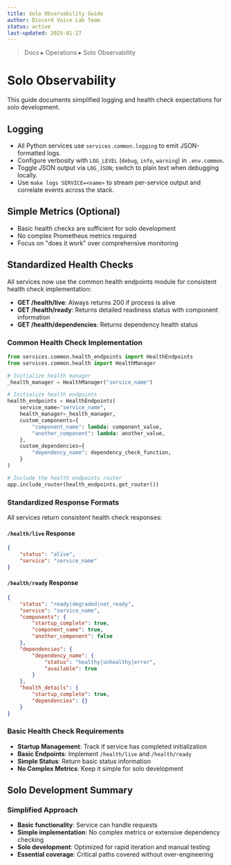 ```yaml
---
title: Solo Observability Guide
author: Discord Voice Lab Team
status: active
last-updated: 2025-01-27
---
```


<!-- markdownlint-disable-next-line MD041 -->
> Docs ▸ Operations ▸ Solo Observability

# Solo Observability

This guide documents simplified logging and health check expectations for solo development.

## Logging

-  All Python services use `services.common.logging` to emit JSON-formatted logs.
-  Configure verbosity with `LOG_LEVEL` (`debug`, `info`, `warning`) in `.env.common`.
-  Toggle JSON output via `LOG_JSON`; switch to plain text when debugging locally.
-  Use `make logs SERVICE=<name>` to stream per-service output and correlate events across the stack.

## Simple Metrics (Optional)

-  Basic health checks are sufficient for solo development
-  No complex Prometheus metrics required
-  Focus on "does it work" over comprehensive monitoring

## Standardized Health Checks

All services now use the common health endpoints module for consistent health check implementation:

-  **GET /health/live**: Always returns 200 if process is alive
-  **GET /health/ready**: Returns detailed readiness status with component information
-  **GET /health/dependencies**: Returns dependency health status

### Common Health Check Implementation

```python
from services.common.health_endpoints import HealthEndpoints
from services.common.health import HealthManager

# Initialize health manager
_health_manager = HealthManager("service_name")

# Initialize health endpoints
health_endpoints = HealthEndpoints(
    service_name="service_name",
    health_manager=_health_manager,
    custom_components={
        "component_name": lambda: component_value,
        "another_component": lambda: another_value,
    },
    custom_dependencies={
        "dependency_name": dependency_check_function,
    }
)

# Include the health endpoints router
app.include_router(health_endpoints.get_router())
```

### Standardized Response Formats

All services return consistent health check responses:

#### `/health/live` Response

```json
{
    "status": "alive",
    "service": "service_name"
}
```

#### `/health/ready` Response

```json
{
    "status": "ready|degraded|not_ready",
    "service": "service_name",
    "components": {
        "startup_complete": true,
        "component_name": true,
        "another_component": false
    },
    "dependencies": {
        "dependency_name": {
            "status": "healthy|unhealthy|error",
            "available": true
        }
    },
    "health_details": {
        "startup_complete": true,
        "dependencies": {}
    }
}
```

### Basic Health Check Requirements

-  **Startup Management**: Track if service has completed initialization
-  **Basic Endpoints**: Implement `/health/live` and `/health/ready`
-  **Simple Status**: Return basic status information
-  **No Complex Metrics**: Keep it simple for solo development

## Solo Development Summary

### Simplified Approach

-  **Basic functionality**: Service can handle requests
-  **Simple implementation**: No complex metrics or extensive dependency checking
-  **Solo development**: Optimized for rapid iteration and manual testing
-  **Essential coverage**: Critical paths covered without over-engineering
